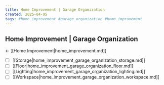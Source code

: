 ```yaml
---
title: Home Improvement | Garage Organization
created: 2025-04-05
tags: #home_improvement #garage_organization #home_improvement
---
```


## Home Improvement | Garage Organization
← [[Home Improvement|home_improvement.md]]

- [ ] [[Storage|home_improvement_garage_organization_storage.md]]
- [ ] [[Floor|home_improvement_garage_organization_floor.md]]
- [ ] [[Lighting|home_improvement_garage_organization_lighting.md]]
- [ ] [[Workspace|home_improvement_garage_organization_workspace.md]]